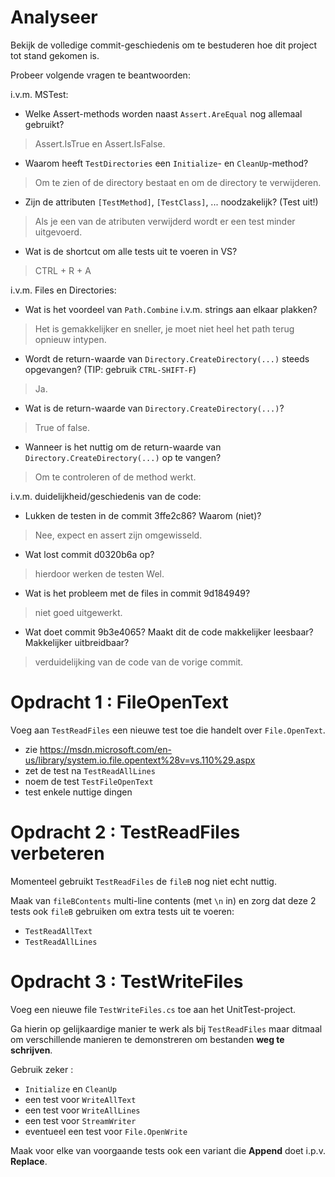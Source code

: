 # Analyseer

Bekijk de volledige commit-geschiedenis om te bestuderen hoe dit project tot stand gekomen is.

Probeer volgende vragen te beantwoorden:

i.v.m. MSTest:

- Welke Assert-methods worden naast `Assert.AreEqual` nog allemaal gebruikt?

>Assert.IsTrue en Assert.IsFalse.

- Waarom heeft `TestDirectories` een `Initialize`- en `CleanUp`-method?

> Om te zien of de directory bestaat en om de directory te verwijderen.

- Zijn de attributen `[TestMethod]`, `[TestClass]`, ... noodzakelijk? (Test uit!)

> Als je een van de atributen verwijderd wordt er een test minder uitgevoerd.

- Wat is de shortcut om alle tests uit te voeren in VS?

> CTRL + R + A

i.v.m. Files en Directories:

- Wat is het voordeel van `Path.Combine` i.v.m. strings aan elkaar plakken?

> Het is gemakkelijker en sneller, je moet niet heel het path terug opnieuw intypen.

- Wordt de return-waarde van `Directory.CreateDirectory(...)` steeds opgevangen? (TIP: gebruik `CTRL-SHIFT-F`)

>Ja.

- Wat is de return-waarde van `Directory.CreateDirectory(...)`?

>True of false.

- Wanneer is het nuttig om de return-waarde van `Directory.CreateDirectory(...)` op te vangen?

>Om te controleren of de method werkt.

i.v.m. duidelijkheid/geschiedenis van de code:

- Lukken de testen in de commit 3ffe2c86? Waarom (niet)?

>Nee, expect en assert zijn omgewisseld.

- Wat lost commit d0320b6a op?

>hierdoor werken de testen Wel.

- Wat is het probleem met de files in commit 9d184949?

> niet goed uitgewerkt.

- Wat doet commit 9b3e4065? Maakt dit de code makkelijker leesbaar? Makkelijker uitbreidbaar?

> verduidelijking van de code van de vorige commit.

# Opdracht 1 : FileOpenText

Voeg aan `TestReadFiles` een nieuwe test toe die handelt over `File.OpenText`.

- zie https://msdn.microsoft.com/en-us/library/system.io.file.opentext%28v=vs.110%29.aspx
- zet de test na `TestReadAllLines`
- noem de test `TestFileOpenText`
- test enkele nuttige dingen

# Opdracht 2 : TestReadFiles verbeteren

Momenteel gebruikt `TestReadFiles` de `fileB` nog niet echt nuttig.

Maak van `fileBContents` multi-line contents (met `\n` in) en zorg dat deze 2
tests ook `fileB` gebruiken om extra tests uit te voeren:

- `TestReadAllText`
- `TestReadAllLines`


# Opdracht 3 : TestWriteFiles

Voeg een nieuwe file `TestWriteFiles.cs` toe aan het UnitTest-project.

Ga hierin op gelijkaardige manier te werk als bij `TestReadFiles` maar ditmaal
om verschillende manieren te demonstreren om bestanden **weg te schrijven**.

Gebruik zeker :

- `Initialize` en `CleanUp`
- een test voor `WriteAllText`
- een test voor `WriteAllLines`
- een test voor `StreamWriter`
- eventueel een test voor `File.OpenWrite`

Maak voor elke van voorgaande tests ook een variant die **Append** doet i.p.v.
**Replace**.



